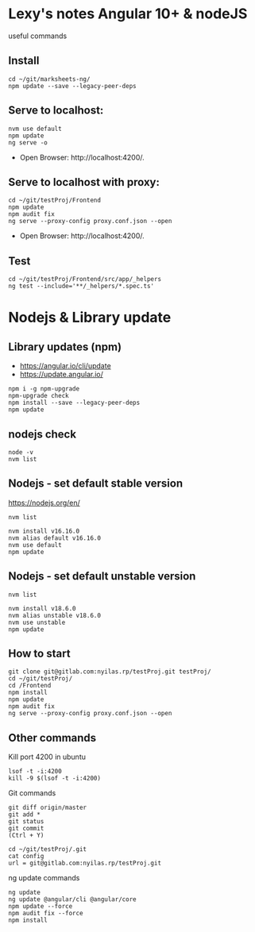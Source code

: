 # Lexy's notes Angular 10+ & nodeJS
useful commands

## Install
``` 
cd ~/git/marksheets-ng/
npm update --save --legacy-peer-deps
``` 

## Serve to localhost:
```
nvm use default 
npm update
ng serve -o
``` 
- Open Browser: http://localhost:4200/.

## Serve to localhost with proxy:
``` 
cd ~/git/testProj/Frontend
npm update
npm audit fix
ng serve --proxy-config proxy.conf.json --open
```
- Open Browser: http://localhost:4200/.


## Test
``` 
cd ~/git/testProj/Frontend/src/app/_helpers
ng test --include='**/_helpers/*.spec.ts'
```


# Nodejs & Library update
## Library updates (npm)
- https://angular.io/cli/update
- https://update.angular.io/

``` 
npm i -g npm-upgrade
npm-upgrade check
npm install --save --legacy-peer-deps
npm update
``` 

## nodejs check
``` 
node -v
nvm list
```

## Nodejs - set default stable version 
https://nodejs.org/en/ 
```
nvm list

nvm install v16.16.0
nvm alias default v16.16.0
nvm use default
npm update
``` 

## Nodejs - set default unstable version 
```
nvm list

nvm install v18.6.0
nvm alias unstable v18.6.0
nvm use unstable
npm update
```



## How to start
``` 
git clone git@gitlab.com:nyilas.rp/testProj.git testProj/
cd ~/git/testProj/
cd /Frontend
npm install
npm update
npm audit fix
ng serve --proxy-config proxy.conf.json --open
``` 

## Other commands

Kill port 4200 in ubuntu
``` 
lsof -t -i:4200
kill -9 $(lsof -t -i:4200)
```
Git commands
```
git diff origin/master 
git add *
git status
git commit
(Ctrl + Y)
```

``` 
cd ~/git/testProj/.git
cat config
url = git@gitlab.com:nyilas.rp/testProj.git
``` 

ng update commands
```
ng update
ng update @angular/cli @angular/core
npm update --force
npm audit fix --force
npm install
``` 